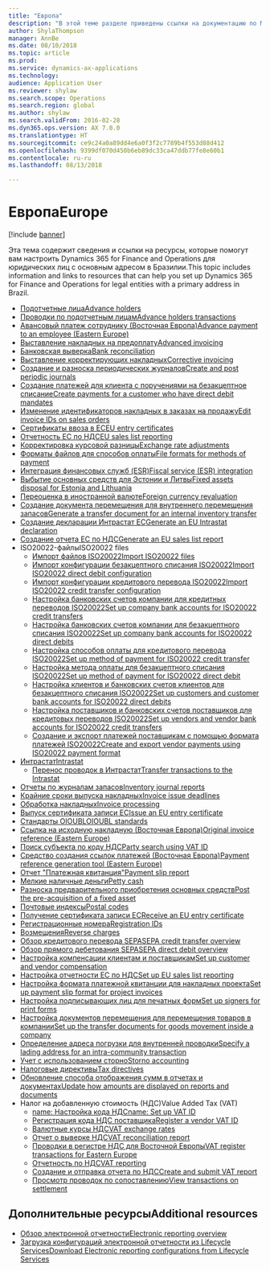 ```yaml
---
title: "Европа"
description: "В этой теме разделе приведены ссылки на документацию по Microsoft Dynamics 365 for Finance and Operations для Европы."
author: ShylaThompson
manager: AnnBe
ms.date: 08/10/2018
ms.topic: article
ms.prod: 
ms.service: dynamics-ax-applications
ms.technology: 
audience: Application User
ms.reviewer: shylaw
ms.search.scope: Operations
ms.search.region: global
ms.author: shylaw
ms.search.validFrom: 2016-02-28
ms.dyn365.ops.version: AX 7.0.0
ms.translationtype: HT
ms.sourcegitcommit: ce9c24a0a89dd4e6a0f3f2c7789b4f553d88d412
ms.openlocfilehash: 9399df070d450b6eb89dc33ca47ddb77fe8e60b1
ms.contentlocale: ru-ru
ms.lasthandoff: 08/13/2018

---
```


# <a name="europe"></a><span data-ttu-id="3e0d1-103">Европа</span><span class="sxs-lookup"><span data-stu-id="3e0d1-103">Europe</span></span> 

[!include [banner](../includes/banner.md)]

<span data-ttu-id="3e0d1-104">Эта тема содержит сведения и ссылки на ресурсы, которые помогут вам настроить Dynamics 365 for Finance and Operations для юридических лиц с основным адресом в Бразилии.</span><span class="sxs-lookup"><span data-stu-id="3e0d1-104">This topic includes information and links to resources that can help you set up Dynamics 365 for Finance and Operations for legal entities with a primary address in Brazil.</span></span> 

- [<span data-ttu-id="3e0d1-105">Подотчетные лица</span><span class="sxs-lookup"><span data-stu-id="3e0d1-105">Advance holders</span></span>](emea-advance-holders.md)
 - [<span data-ttu-id="3e0d1-106">Проводки по подотчетным лицам</span><span class="sxs-lookup"><span data-stu-id="3e0d1-106">Advance holders transactions</span></span>](emea-advance-holders-transactions.md)
 - [<span data-ttu-id="3e0d1-107">Авансовый платеж сотруднику (Восточная Европа)</span><span class="sxs-lookup"><span data-stu-id="3e0d1-107">Advance payment to an employee (Eastern Europe)</span></span>](tasks/advance-payment-employee.md)
- [<span data-ttu-id="3e0d1-108">Выставление накладных на предоплату</span><span class="sxs-lookup"><span data-stu-id="3e0d1-108">Advanced invoicing</span></span>](emea-advance-invoice.md)
- [<span data-ttu-id="3e0d1-109">Банковская выверка</span><span class="sxs-lookup"><span data-stu-id="3e0d1-109">Bank reconciliation</span></span>](emea-bank-reconciliation.md)
- [<span data-ttu-id="3e0d1-110">Выставление корректирующих накладных</span><span class="sxs-lookup"><span data-stu-id="3e0d1-110">Corrective invoicing</span></span>](emea-corrective-invoice.md)
- [<span data-ttu-id="3e0d1-111">Создание и разноска периодических журналов</span><span class="sxs-lookup"><span data-stu-id="3e0d1-111">Create and post periodic journals</span></span>](emea-create-post-periodic-journals.md)
- [<span data-ttu-id="3e0d1-112">Создание платежей для клиента с поручениями на безакцептное списание</span><span class="sxs-lookup"><span data-stu-id="3e0d1-112">Create payments for a customer who have direct debit mandates</span></span>](tasks/create-payments-customers-who-have-direct-debit-mandates.md)
- [<span data-ttu-id="3e0d1-113">Изменение идентификаторов накладных в заказах на продажу</span><span class="sxs-lookup"><span data-stu-id="3e0d1-113">Edit invoice IDs on sales orders</span></span>](emea-edit-invoice-id-sales-orders.md)
- [<span data-ttu-id="3e0d1-114">Сертификаты ввоза в ЕС</span><span class="sxs-lookup"><span data-stu-id="3e0d1-114">EU entry certificates</span></span>](emea-entry-certificates.md)
- [<span data-ttu-id="3e0d1-115">Отчетность ЕС по НДС</span><span class="sxs-lookup"><span data-stu-id="3e0d1-115">EU sales list reporting</span></span>](emea-eu-sales-list.md)
- [<span data-ttu-id="3e0d1-116">Корректировка курсовой разницы</span><span class="sxs-lookup"><span data-stu-id="3e0d1-116">Exchange rate adjustments</span></span>](emea-exchange-rate-adjustments.md)
- [<span data-ttu-id="3e0d1-117">Форматы файлов для способов оплаты</span><span class="sxs-lookup"><span data-stu-id="3e0d1-117">File formats for methods of payment</span></span>](emea-select-file-formats-for-the-method-of-payments.md)
- [<span data-ttu-id="3e0d1-118">Интеграция финансовых служб (ESR)</span><span class="sxs-lookup"><span data-stu-id="3e0d1-118">Fiscal service (ESR) integration</span></span>](emea-fiscal-service-integration.md)
- [<span data-ttu-id="3e0d1-119">Выбытие основных средств для Эстонии и Литвы</span><span class="sxs-lookup"><span data-stu-id="3e0d1-119">Fixed assets disposal for Estonia and Lithuania</span></span>](emea-credit-note-reverse-fixed-asset-sale.md)
- [<span data-ttu-id="3e0d1-120">Переоценка в иностранной валюте</span><span class="sxs-lookup"><span data-stu-id="3e0d1-120">Foreign currency revaluation</span></span>](emea-foreign-currency-revaluation.md)
- [<span data-ttu-id="3e0d1-121">Создание документа перемещения для внутреннего перемещения запасов</span><span class="sxs-lookup"><span data-stu-id="3e0d1-121">Generate a transfer document for an internal inventory transfer</span></span>](tasks/transfer-document-internal-inventory-transfer.md)
- [<span data-ttu-id="3e0d1-122">Создание декларации Интрастат ЕС</span><span class="sxs-lookup"><span data-stu-id="3e0d1-122">Generate an EU Intrastat declaration</span></span>](tasks/eur-00002-eu-intrastat-declaration.md)
- [<span data-ttu-id="3e0d1-123">Создание отчета ЕС по НДС</span><span class="sxs-lookup"><span data-stu-id="3e0d1-123">Generate an EU sales list report</span></span>](tasks/eur-00011-eu-sales-list-report.md)
- <span data-ttu-id="3e0d1-124">ISO20022-файлы</span><span class="sxs-lookup"><span data-stu-id="3e0d1-124">ISO20022 files</span></span>
  - [<span data-ttu-id="3e0d1-125">Импорт файлов ISO20022</span><span class="sxs-lookup"><span data-stu-id="3e0d1-125">Import ISO20022 files</span></span>](emea-ISO20022-file-formats.md)
  - [<span data-ttu-id="3e0d1-126">Импорт конфигурации безакцептного списания ISO20022</span><span class="sxs-lookup"><span data-stu-id="3e0d1-126">Import ISO20022 direct debit configuration</span></span>](tasks/import-iso20022-direct-debit-configuration.md)
  - [<span data-ttu-id="3e0d1-127">Импорт конфигурации кредитового перевода ISO20022</span><span class="sxs-lookup"><span data-stu-id="3e0d1-127">Import ISO20022 credit transfer configuration</span></span>](tasks/import-iso20022-credit-transfer-configuration.md)
  - [<span data-ttu-id="3e0d1-128">Настройка банковских счетов компании для кредитных переводов ISO20022</span><span class="sxs-lookup"><span data-stu-id="3e0d1-128">Set up company bank accounts for ISO20022 credit transfers</span></span>](tasks/set-up-company-bank-accounts-iso20022-credit-transfers.md)
  - [<span data-ttu-id="3e0d1-129">Настройка банковских счетов компании для безакцептного списания ISO20022</span><span class="sxs-lookup"><span data-stu-id="3e0d1-129">Set up company bank accounts for ISO20022 direct debits</span></span>](tasks/set-up-company-bank-accounts-iso20022-direct-debits.md)
  - [<span data-ttu-id="3e0d1-130">Настройка способов оплаты для кредитового перевода ISO20022</span><span class="sxs-lookup"><span data-stu-id="3e0d1-130">Set up method of payment for ISO20022 credit transfer</span></span>](tasks/set-up-method-payment-iso20022-credit-transfer.md)
  - [<span data-ttu-id="3e0d1-131">Настройка метода оплаты для безакцептного списания ISO20022</span><span class="sxs-lookup"><span data-stu-id="3e0d1-131">Set up method of payment for ISO20022 direct debit</span></span>](tasks/setup-method-payment-iso20022-direct-debit.md)
  - [<span data-ttu-id="3e0d1-132">Настройка клиентов и банковских счетов клиентов для безакцептного списания ISO20022</span><span class="sxs-lookup"><span data-stu-id="3e0d1-132">Set up customers and customer bank accounts for ISO20022 direct debits</span></span>](tasks/set-up-bank-accounts-iso20022-direct-debits.md)
  - [<span data-ttu-id="3e0d1-133">Настройка поставщиков и банковских счетов поставщиков для кредитовых переводов ISO20022</span><span class="sxs-lookup"><span data-stu-id="3e0d1-133">Set up vendors and vendor bank accounts for ISO20022 credit transfers</span></span>](tasks/set-up-vendor-iso20022-credit-transfers.md)
  - [<span data-ttu-id="3e0d1-134">Создание и экспорт платежей поставщикам с помощью формата платежей ISO20022</span><span class="sxs-lookup"><span data-stu-id="3e0d1-134">Create and export vendor payments using ISO20022 payment format</span></span>](tasks/create-export-vendor-payments-iso20022-payment-format.md)
- [<span data-ttu-id="3e0d1-135">Интрастат</span><span class="sxs-lookup"><span data-stu-id="3e0d1-135">Intrastat</span></span>](emea-intrastat.md)
  - [<span data-ttu-id="3e0d1-136">Перенос проводок в Интрастат</span><span class="sxs-lookup"><span data-stu-id="3e0d1-136">Transfer transactions to the Intrastat</span></span>](tasks/transfer-transactions-intrastat.md)
- [<span data-ttu-id="3e0d1-137">Отчеты по журналам запасов</span><span class="sxs-lookup"><span data-stu-id="3e0d1-137">Inventory journal reports</span></span>](emea-set-up-report-inventory-journal-names.md)
- [<span data-ttu-id="3e0d1-138">Крайние сроки выпуска накладных</span><span class="sxs-lookup"><span data-stu-id="3e0d1-138">Invoice issue deadlines</span></span>](emea-invoice-issue-deadline.md)
- [<span data-ttu-id="3e0d1-139">Обработка накладных</span><span class="sxs-lookup"><span data-stu-id="3e0d1-139">Invoice processing</span></span>](emea-invoice-processing.md)
- [<span data-ttu-id="3e0d1-140">Выпуск сертификата записи ЕС</span><span class="sxs-lookup"><span data-stu-id="3e0d1-140">Issue an EU entry certificate</span></span>](tasks/eur-00012-issue-eu-entry-certificate.md)
- [<span data-ttu-id="3e0d1-141">Стандарты OIOUBL</span><span class="sxs-lookup"><span data-stu-id="3e0d1-141">OIOUBL standards</span></span>](emea-oioubl-standards-electronic-invoicing.md)
- [<span data-ttu-id="3e0d1-142">Ссылка на исходную накладную (Восточная Европа)</span><span class="sxs-lookup"><span data-stu-id="3e0d1-142">Original invoice reference (Eastern Europe)</span></span>](tasks/ee-00004-original-invoice-reference.md)
- [<span data-ttu-id="3e0d1-143">Поиск субъекта по коду НДС</span><span class="sxs-lookup"><span data-stu-id="3e0d1-143">Party search using VAT ID</span></span>](tasks/eur-00015-party-search-vat-id.md)
- [<span data-ttu-id="3e0d1-144">Средство создания ссылок платежей (Восточная Европа)</span><span class="sxs-lookup"><span data-stu-id="3e0d1-144">Payment reference generation tool (Eastern Europe)</span></span>](tasks/ee-00015-payment-reference-generation-tool.md)
- [<span data-ttu-id="3e0d1-145">Отчет "Платежная квитанция"</span><span class="sxs-lookup"><span data-stu-id="3e0d1-145">Payment slip report</span></span>](emea-eur-payment-slip-report-giro.md)
- [<span data-ttu-id="3e0d1-146">Мелкие наличные деньги</span><span class="sxs-lookup"><span data-stu-id="3e0d1-146">Petty cash</span></span>](emea-petty-cash.md)
- [<span data-ttu-id="3e0d1-147">Разноска предварительного приобретения основных средств</span><span class="sxs-lookup"><span data-stu-id="3e0d1-147">Post the pre-acquisition of a fixed asset</span></span>](emea-pre-acquisition-acquisition-fixed-asset.md)
- [<span data-ttu-id="3e0d1-148">Почтовые индексы</span><span class="sxs-lookup"><span data-stu-id="3e0d1-148">Postal codes</span></span>](emea-import-create-postal-codes-manually.md)
- [<span data-ttu-id="3e0d1-149">Получение сертификата записи ЕС</span><span class="sxs-lookup"><span data-stu-id="3e0d1-149">Receive an EU entry certificate</span></span>](tasks/eur-00012-receive-eu-entry-certificate.md)
- [<span data-ttu-id="3e0d1-150">Регистрационные номера</span><span class="sxs-lookup"><span data-stu-id="3e0d1-150">Registration IDs</span></span>](emea-registration-ids.md)
- [<span data-ttu-id="3e0d1-151">Возмещения</span><span class="sxs-lookup"><span data-stu-id="3e0d1-151">Reverse charges</span></span>](emea-reverse-charge.md)
- [<span data-ttu-id="3e0d1-152">Обзор кредитового перевода SEPA</span><span class="sxs-lookup"><span data-stu-id="3e0d1-152">SEPA credit transfer overview</span></span>](../accounts-payable/sepa-credit-transfer.md)
- [<span data-ttu-id="3e0d1-153">Обзор прямого дебетования SEPA</span><span class="sxs-lookup"><span data-stu-id="3e0d1-153">SEPA direct debit overview</span></span>](../accounts-receivable/sepa-direct-debit-overview.md)
- [<span data-ttu-id="3e0d1-154">Настройка компенсации клиентам и поставщикам</span><span class="sxs-lookup"><span data-stu-id="3e0d1-154">Set up customer and vendor compensation</span></span>](emea-compensation-customer-vendor-transactions.md)
- [<span data-ttu-id="3e0d1-155">Настройка отчетности ЕС по НДС</span><span class="sxs-lookup"><span data-stu-id="3e0d1-155">Set up EU sales list reporting</span></span>](tasks/eur-00011-eu-sales-list-reporting.md)
- [<span data-ttu-id="3e0d1-156">Настройка формата платежной квитанции для накладных проекта</span><span class="sxs-lookup"><span data-stu-id="3e0d1-156">Set up payment slip format for project invoices</span></span>](tasks/set-up-payment-slip-format-project-invoices.md)
- [<span data-ttu-id="3e0d1-157">Настройка подписывающих лиц для печатных форм</span><span class="sxs-lookup"><span data-stu-id="3e0d1-157">Set up signers for print forms</span></span>](emea-set-up-signers-for-printing-forms.md)
- [<span data-ttu-id="3e0d1-158">Настройка документов перемещения для перемещения товаров в компании</span><span class="sxs-lookup"><span data-stu-id="3e0d1-158">Set up the transfer documents for goods movement inside a company</span></span>](tasks/set-up-transfer-documents-goods-movement-inside-company.md)
- [<span data-ttu-id="3e0d1-159">Определение адреса погрузки для внутренней проводки</span><span class="sxs-lookup"><span data-stu-id="3e0d1-159">Specify a lading address for an intra-community transaction</span></span>](tasks/eur-00002-specify-lading-address-intra-community.md)
- [<span data-ttu-id="3e0d1-160">Учет с использованием сторно</span><span class="sxs-lookup"><span data-stu-id="3e0d1-160">Storno accounting</span></span>](emea-storno.md)
- [<span data-ttu-id="3e0d1-161">Налоговые директивы</span><span class="sxs-lookup"><span data-stu-id="3e0d1-161">Tax directives</span></span>](emea-tax-directives.md)
- [<span data-ttu-id="3e0d1-162">Обновление способа отображения сумм в отчетах и документах</span><span class="sxs-lookup"><span data-stu-id="3e0d1-162">Update how amounts are displayed on reports and documents</span></span>](emea-amount-printing-forms.md)
- <span data-ttu-id="3e0d1-163">Налог на добавленную стоимость (НДС)</span><span class="sxs-lookup"><span data-stu-id="3e0d1-163">Value Added Tax (VAT)</span></span>
  - [<span data-ttu-id="3e0d1-164">name: Настройка кода НДС</span><span class="sxs-lookup"><span data-stu-id="3e0d1-164">name: Set up VAT ID</span></span>](tasks/eur-00015-vat-id.md)
  - [<span data-ttu-id="3e0d1-165">Регистрация кода НДС поставщика</span><span class="sxs-lookup"><span data-stu-id="3e0d1-165">Register a vendor VAT ID</span></span>](tasks/eur-00015-registration-vendor-vat-id.md)
  - [<span data-ttu-id="3e0d1-166">Валютные курсы НДС</span><span class="sxs-lookup"><span data-stu-id="3e0d1-166">VAT exchange rates</span></span>](emea-vat-exchange-rate.md)
  - [<span data-ttu-id="3e0d1-167">Отчет о выверке НДС</span><span class="sxs-lookup"><span data-stu-id="3e0d1-167">VAT reconciliation report</span></span>](tasks/eur-00018-vat-reconciliation-report.md)
  - [<span data-ttu-id="3e0d1-168">Проводки в регистре НДС для Восточной Европы</span><span class="sxs-lookup"><span data-stu-id="3e0d1-168">VAT register transactions for Eastern Europe</span></span>](emea-vat-register-transactions.md)
  - [<span data-ttu-id="3e0d1-169">Отчетность по НДС</span><span class="sxs-lookup"><span data-stu-id="3e0d1-169">VAT reporting</span></span>](emea-vat-reporting.md)
  - [<span data-ttu-id="3e0d1-170">Создание и отправка отчета по НДС</span><span class="sxs-lookup"><span data-stu-id="3e0d1-170">Create and submit VAT report</span></span>](tasks/create-submit-vat-report.md)
  - [<span data-ttu-id="3e0d1-171">Просмотр проводок по сопоставлению</span><span class="sxs-lookup"><span data-stu-id="3e0d1-171">View transactions on settlement</span></span>](emea-transactions-settlement-form.md)

## <a name="additional-resources"></a><span data-ttu-id="3e0d1-172">Дополнительные ресурсы</span><span class="sxs-lookup"><span data-stu-id="3e0d1-172">Additional resources</span></span>

- [<span data-ttu-id="3e0d1-173">Обзор электронной отчетности</span><span class="sxs-lookup"><span data-stu-id="3e0d1-173">Electronic reporting overview</span></span>](../../dev-itpro/analytics/general-electronic-reporting.md)
- [<span data-ttu-id="3e0d1-174">Загрузка конфигураций электронной отчетности из Lifecycle Services</span><span class="sxs-lookup"><span data-stu-id="3e0d1-174">Download Electronic reporting configurations from Lifecycle Services</span></span>](../../dev-itpro/analytics/download-electronic-reporting-configuration-lcs.md)


